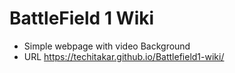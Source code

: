 # BattleField 1 Wiki
- Simple webpage with video Background
- URL https://techitakar.github.io/Battlefield1-wiki/